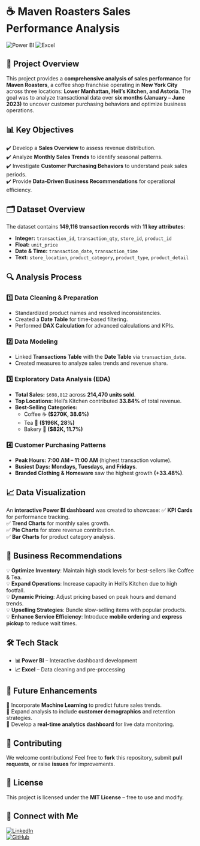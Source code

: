 # ☕ Maven Roasters Sales Performance Analysis

![Power BI](https://img.shields.io/badge/Power%20BI-Data%20Visualization-yellow?style=for-the-badge&logo=powerbi)
![Excel](https://img.shields.io/badge/Excel-Data%20Cleaning-green?style=for-the-badge&logo=microsoft-excel)

## 📌 Project Overview
This project provides a **comprehensive analysis of sales performance** for **Maven Roasters**, a coffee shop franchise operating in **New York City** across three locations: **Lower Manhattan, Hell’s Kitchen, and Astoria**. The goal was to analyze transactional data over **six months (January – June 2023)** to uncover customer purchasing behaviors and optimize business operations.

## 📊 Key Objectives
✔️ Develop a **Sales Overview** to assess revenue distribution.  
✔️ Analyze **Monthly Sales Trends** to identify seasonal patterns.  
✔️ Investigate **Customer Purchasing Behaviors** to understand peak sales periods.  
✔️ Provide **Data-Driven Business Recommendations** for operational efficiency.  

## 🗂 Dataset Overview
The dataset contains **149,116 transaction records** with **11 key attributes**:
- **Integer:** `transaction_id`, `transaction_qty`, `store_id`, `product_id`
- **Float:** `unit_price`
- **Date & Time:** `transaction_date`, `transaction_time`
- **Text:** `store_location`, `product_category`, `product_type`, `product_detail`

## 🔍 Analysis Process
### 1️⃣ **Data Cleaning & Preparation**
- Standardized product names and resolved inconsistencies.
- Created a **Date Table** for time-based filtering.
- Performed **DAX Calculation** for advanced calculations and KPIs.

### 2️⃣ **Data Modeling**
- Linked **Transactions Table** with the **Date Table** via `transaction_date`.
- Created measures to analyze sales trends and revenue share.

### 3️⃣ **Exploratory Data Analysis (EDA)**
- **Total Sales:** `$698,812` across **214,470 units sold**.
- **Top Locations:** Hell’s Kitchen contributed **33.84%** of total revenue.
- **Best-Selling Categories:** 
  - Coffee ☕ **($270K, 38.6%)**
  - Tea 🍵 **($196K, 28%)**
  - Bakery 🥐 **($82K, 11.7%)**

### 4️⃣ **Customer Purchasing Patterns**
- **Peak Hours:** **7:00 AM – 11:00 AM** (highest transaction volume).
- **Busiest Days:** **Mondays, Tuesdays, and Fridays**.
- **Branded Clothing & Homeware** saw the highest growth **(+33.48%)**.

## 📈 Data Visualization
An **interactive Power BI dashboard** was created to showcase:
✅ **KPI Cards** for performance tracking.  
✅ **Trend Charts** for monthly sales growth.  
✅ **Pie Charts** for store revenue contribution.  
✅ **Bar Charts** for product category analysis.  

## 📢 Business Recommendations
💡 **Optimize Inventory**: Maintain high stock levels for best-sellers like Coffee & Tea.  
💡 **Expand Operations**: Increase capacity in Hell’s Kitchen due to high footfall.  
💡 **Dynamic Pricing**: Adjust pricing based on peak hours and demand trends.  
💡 **Upselling Strategies**: Bundle slow-selling items with popular products.  
💡 **Enhance Service Efficiency**: Introduce **mobile ordering** and **express pickup** to reduce wait times.

## 🛠 Tech Stack
- **📊 Power BI** – Interactive dashboard development
- **📈 Excel** – Data cleaning and pre-processing

## 📌 Future Enhancements
🔹 Incorporate **Machine Learning** to predict future sales trends.  
🔹 Expand analysis to include **customer demographics** and retention strategies.  
🔹 Develop a **real-time analytics dashboard** for live data monitoring.  

## 🤝 Contributing
We welcome contributions! Feel free to **fork** this repository, submit **pull requests**, or raise **issues** for improvements.

## 📜 License
This project is licensed under the **MIT License** – free to use and modify.

## 🌟 Connect with Me
[![LinkedIn](https://img.shields.io/badge/LinkedIn-Connect-blue?style=for-the-badge&logo=linkedin)](https://www.linkedin.com/in/your-profile)  
[![GitHub](https://img.shields.io/badge/GitHub-Follow-black?style=for-the-badge&logo=github)](https://github.com/your-username)

